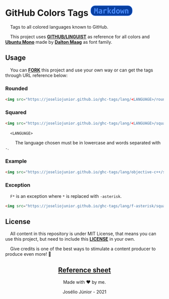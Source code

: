 # GitHub Colors Tags ![](./lang/markdown/rounded.png)

&nbsp;&nbsp;&nbsp;&nbsp;Tags to all colored languages known to GitHub.

&nbsp;&nbsp;&nbsp;&nbsp;This project uses **[GITHUB/LINGUIST](https://github.com/github/linguist)** as reference for all colors and **[Ubuntu Mono](https://fonts.google.com/specimen/Ubuntu+Mono?query=ubuntu+#license)** made by **[Dalton Maag](https://fonts.google.com/?query=Dalton+Maag)** as font family.

## Usage
&nbsp;&nbsp;&nbsp;&nbsp;You can **[FORK](https://github.com/joseliojunior/ghc-tags.git)** this project and use your own way or can get the tags through URL reference below:

### Rounded
~~~html
<img src="https://joseliojunior.github.io/ghc-tags/lang/<LANGUAGE>/rounded.png">
~~~

### Squared
~~~html
<img src="https://joseliojunior.github.io/ghc-tags/lang/<LANGUAGE>/squared.png">
~~~

&nbsp;&nbsp;&nbsp;&nbsp;`<LANGUAGE>`

&nbsp;&nbsp;&nbsp;&nbsp;&nbsp;&nbsp;&nbsp;&nbsp;The language chosen must be in lowercase and words separated with `-`.

### Example
~~~html
<img src="https://joseliojunior.github.io/ghc-tags/lang/objective-c++/squared.png">
~~~

### Exception
&nbsp;&nbsp;&nbsp;&nbsp;`F*` is an exception where `*` is replaced with `-asterisk`.
~~~html
<img src="https://joseliojunior.github.io/ghc-tags/lang/f-asterisk/squared.png">
~~~

## License
&nbsp;&nbsp;&nbsp;&nbsp;All content in this repository is under MIT License, that means you can use this project, but need to include this **[LICENSE](LICENSE)** in your own.

&nbsp;&nbsp;&nbsp;&nbsp;Give credits is one of the best ways to stimulate a content producer to produce even more! 🤩

<div align="center">

## [Reference sheet](reference/README.md)

Made with ❤ by me.

Josélio Júnior - 2021

</div>

